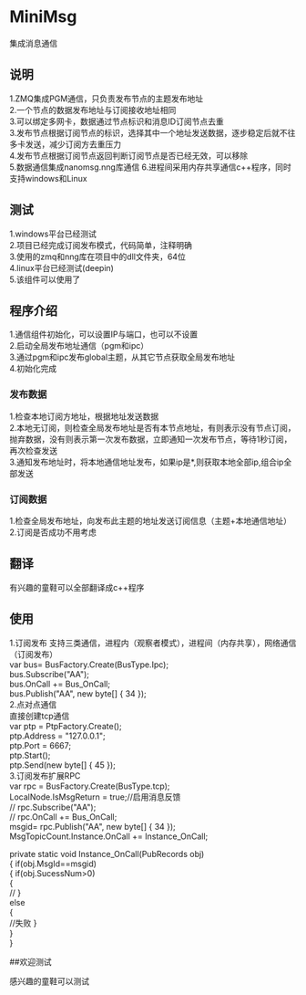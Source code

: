 # MiniMsg
集成消息通信
## 说明
1.ZMQ集成PGM通信，只负责发布节点的主题发布地址  
2.一个节点的数据发布地址与订阅接收地址相同  
3.可以绑定多网卡，数据通过节点标识和消息ID订阅节点去重  
3.发布节点根据订阅节点的标识，选择其中一个地址发送数据，逐步稳定后就不往多卡发送，减少订阅方去重压力   
4.发布节点根据订阅节点返回判断订阅节点是否已经无效，可以移除  
5.数据通信集成nanomsg.nng库通信 
6.进程间采用内存共享通信c++程序，同时支持windows和Linux  
 

## 测试 
1.windows平台已经测试  
2.项目已经完成订阅发布模式，代码简单，注释明确    
3.使用的zmq和nng库在项目中的dll文件夹，64位  
4.linux平台已经测试(deepin)  
5.该组件可以使用了  

## 程序介绍 
1.通信组件初始化，可以设置IP与端口，也可以不设置  
2.启动全局发布地址通信（pgm和ipc）  
3.通过pgm和ipc发布global主题，从其它节点获取全局发布地址  
4.初始化完成  

### 发布数据
1.检查本地订阅方地址，根据地址发送数据  
2.本地无订阅，则检查全局发布地址是否有本节点地址，有则表示没有节点订阅，抛弃数据，没有则表示第一次发布数据，立即通知一次发布节点，等待1秒订阅，再次检查发送    
3.通知发布地址时，将本地通信地址发布，如果ip是*,则获取本地全部ip,组合ip全部发送  

### 订阅数据
1.检查全局发布地址，向发布此主题的地址发送订阅信息（主题+本地通信地址）   
2.订阅是否成功不用考虑  

## 翻译
有兴趣的童鞋可以全部翻译成c++程序  

## 使用 
             
1.订阅发布 
支持三类通信，进程内（观察者模式），进程间（内存共享），网络通信（订阅发布）   
			  var bus=  BusFactory.Create(BusType.Ipc);  
              bus.Subscribe("AA");  
              bus.OnCall += Bus_OnCall;  
               bus.Publish("AA", new byte[] { 34 });  
2.点对点通信  			    
直接创建tcp通信  
  var ptp = PtpFactory.Create();  
            ptp.Address = "127.0.0.1";  
            ptp.Port = 6667;  
            ptp.Start();  
            ptp.Send(new byte[] { 45 });  
3.订阅发布扩展RPC  
  var rpc = BusFactory.Create(BusType.tcp);  
            LocalNode.IsMsgReturn = true;//启用消息反馈  
          //  rpc.Subscribe("AA");  
           // rpc.OnCall += Bus_OnCall;  
            msgid= rpc.Publish("AA", new byte[] { 34 });  
            MsgTopicCount.Instance.OnCall += Instance_OnCall;  
 
  private static void Instance_OnCall(PubRecords obj)  
        {
            if(obj.MsgId==msgid)  
            {
                if(obj.SucessNum>0)  
                {  
                    //
                }  
                else  
                {  
                    //失败
                }  
            }  
        }  
			

##欢迎测试

感兴趣的童鞋可以测试  

